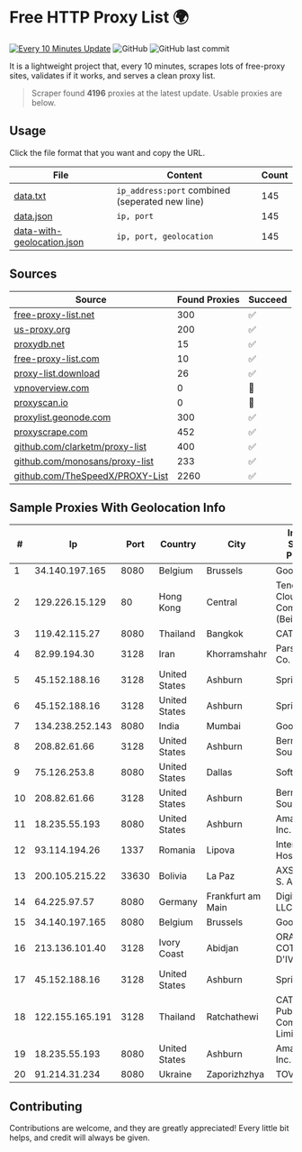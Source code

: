 
# Free HTTP Proxy List 🌍

[![Every 10 Minutes Update](https://github.com/mertguvencli/http-proxy-list/actions/workflows/main.yml/badge.svg?branch=main)](https://github.com/mertguvencli/http-proxy-list/actions/workflows/main.yml)
![GitHub](https://img.shields.io/github/license/mertguvencli/http-proxy-list)
![GitHub last commit](https://img.shields.io/github/last-commit/mertguvencli/http-proxy-list)

It is a lightweight project that, every 10 minutes, scrapes lots of free-proxy sites, validates if it works, and serves a clean proxy list.


> Scraper found **4196** proxies at the latest update. Usable proxies are below.

## Usage

Click the file format that you want and copy the URL.


|File|Content|Count|
|----|-------|-----|
|[data.txt](https://raw.githubusercontent.com/mertguvencli/http-proxy-list/main/proxy-list/data.txt)|`ip_address:port` combined (seperated new line)|145|
|[data.json](https://raw.githubusercontent.com/mertguvencli/http-proxy-list/main/proxy-list/data.json)|`ip, port`|145|
|[data-with-geolocation.json](https://raw.githubusercontent.com/mertguvencli/http-proxy-list/main/proxy-list/data-with-geolocation.json)|`ip, port, geolocation`|145|

## Sources

|Source|Found Proxies|Succeed|
|------|-------------|-------|
|[free-proxy-list.net](https://free-proxy-list.net)|300|✅|
|[us-proxy.org](https://www.us-proxy.org)|200|✅|
|[proxydb.net](http://proxydb.net)|15|✅|
|[free-proxy-list.com](https://free-proxy-list.com/?page=&port=&type%5B%5D=http&type%5B%5D=https&up_time=0&search=Search)|10|✅|
|[proxy-list.download](https://www.proxy-list.download/HTTP)|26|✅|
|[vpnoverview.com](https://vpnoverview.com/privacy/anonymous-browsing/free-proxy-servers)|0|🚫|
|[proxyscan.io](https://www.proxyscan.io)|0|🚫|
|[proxylist.geonode.com](https://proxylist.geonode.com/api/proxy-list?limit=300&page=1&sort_by=lastChecked&sort_type=desc&protocols=http,https)|300|✅|
|[proxyscrape.com](https://api.proxyscrape.com/v2/?request=displayproxies&protocol=http&timeout=10000&country=all&ssl=all&anonymity=all)|452|✅|
|[github.com/clarketm/proxy-list](https://raw.githubusercontent.com/clarketm/proxy-list/master/proxy-list-raw.txt)|400|✅|
|[github.com/monosans/proxy-list](https://raw.githubusercontent.com/monosans/proxy-list/main/proxies/http.txt)|233|✅|
|[github.com/TheSpeedX/PROXY-List](https://raw.githubusercontent.com/TheSpeedX/PROXY-List/master/http.txt)|2260|✅|


## Sample Proxies With Geolocation Info

|#|Ip|Port|Country|City|Internet Service Provider|
|-|--|----|-------|----|-------------------------|
|1|34.140.197.165|8080|Belgium|Brussels|Google LLC|
|2|129.226.15.129|80|Hong Kong|Central|Tencent Cloud Computing (Beijing) Co|
|3|119.42.115.27|8080|Thailand|Bangkok|CAT-BB|
|4|82.99.194.30|3128|Iran|Khorramshahr|ParsOnline Co.|
|5|45.152.188.16|3128|United States|Ashburn|Sprint|
|6|45.152.188.16|3128|United States|Ashburn|Sprint|
|7|134.238.252.143|8080|India|Mumbai|Google LLC|
|8|208.82.61.66|3128|United States|Ashburn|Bernardi Sounds|
|9|75.126.253.8|8080|United States|Dallas|SoftLayer|
|10|208.82.61.66|3128|United States|Ashburn|Bernardi Sounds|
|11|18.235.55.193|8080|United States|Ashburn|Amazon.com, Inc.|
|12|93.114.194.26|1337|Romania|Lipova|Interkvm Host SRL|
|13|200.105.215.22|33630|Bolivia|La Paz|AXS Bolivia S. A.|
|14|64.225.97.57|8080|Germany|Frankfurt am Main|DigitalOcean, LLC|
|15|34.140.197.165|8080|Belgium|Brussels|Google LLC|
|16|213.136.101.40|3128|Ivory Coast|Abidjan|ORANGE COTE D'IVOIRE|
|17|45.152.188.16|3128|United States|Ashburn|Sprint|
|18|122.155.165.191|3128|Thailand|Ratchathewi|CAT Telecom Public Company Limited|
|19|18.235.55.193|8080|United States|Ashburn|Amazon.com, Inc.|
|20|91.214.31.234|8080|Ukraine|Zaporizhzhya|TOV "Telza"|



## Contributing

Contributions are welcome, and they are greatly appreciated! Every
little bit helps, and credit will always be given.

